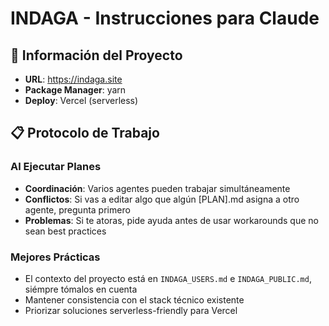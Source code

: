 # INDAGA - Instrucciones para Claude

## 🚀 Información del Proyecto

- **URL**: https://indaga.site
- **Package Manager**: yarn
- **Deploy**: Vercel (serverless)

## 📋 Protocolo de Trabajo

### Al Ejecutar Planes

- **Coordinación**: Varios agentes pueden trabajar simultáneamente
- **Conflictos**: Si vas a editar algo que algún [PLAN].md asigna a otro agente, pregunta primero
- **Problemas**: Si te atoras, pide ayuda antes de usar workarounds que no sean best practices

### Mejores Prácticas

- El contexto del proyecto está en `INDAGA_USERS.md` e `INDAGA_PUBLIC.md`, siémpre tómalos en cuenta
- Mantener consistencia con el stack técnico existente
- Priorizar soluciones serverless-friendly para Vercel
